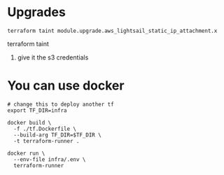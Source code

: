 # Upgrades

```
terraform taint module.upgrade.aws_lightsail_static_ip_attachment.x
```


terraform taint 
1. give it the s3 credentials




# You can use docker

```
# change this to deploy another tf
export TF_DIR=infra

docker build \
  -f ./tf.Dockerfile \
  --build-arg TF_DIR=$TF_DIR \
  -t terraform-runner .
  
docker run \
  --env-file infra/.env \
  terraform-runner
```

